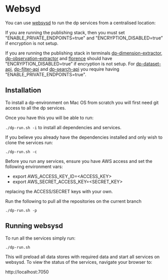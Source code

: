 # Websyd

You can use [websysd](https://github.com/ONSdigital/dp/blob/master/websysd) to run the dp services from a centralised location:

If you are running the publishing stack, then you must set "ENABLE_PRIVATE_ENDPOINTS=true" and "ENCRYPTION_DISABLED=true” if encryption is not setup.

If you are running the publishing stack in terminals [dp-dimension-extractor](https://github.com/ONSdigital/dp-dimension-extractor), [dp-observation-extractor](https://github.com/ONSdigital/dp-observation-extractor) and [florence](https://github.com/ONSdigital/florence) should have "ENCRYPTION_DISABLED=true” if encryption is not setup. For [dp-dataset-api](https://github.com/ONSdigital/dp-dataset-api), [dp-filter-api](https://github.com/ONSdigital/dp-filter-api) and [dp-search-api](https://github.com/ONSdigital/dp-search-api) you require having "ENABLE_PRIVATE_ENDPOINTS=true".

## Installation

To install a dp-environment on Mac OS from scratch you will first need git access to all the dp services.

Once you have this you will be able to run:

`./dp-run.sh -i` to install all dependencies and services.

If you believe you already have the dependencies installed and only wish to clone
the services run:

`./dp-run.sh -c`

Before you run any services, ensure you have AWS access and set the following environment vars:

- export AWS_ACCESS_KEY_ID=<ACCESS_KEY>
- export AWS_SECRET_ACCESS_KEY=<SECRET_KEY>

replacing the ACCESS/SECRET keys with your own.

Run the following to pull all the repositories on the current branch

`./dp-run.sh -p`

## Running websysd

To run all the services simply run:

`./dp-run.sh`

This will preload all data stores with required data and start all services on websysd. To view the status of the services, navigate your browser to:

http://localhost:7050
